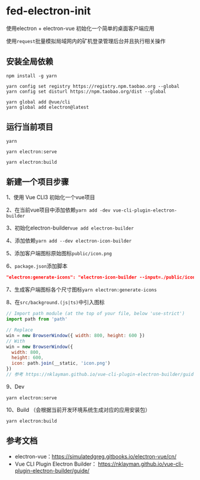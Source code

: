 # fed-electron-init
使用electron + electron-vue 初始化一个简单的桌面客户端应用

使用`request`批量模拟局域网内的矿机登录管理后台并且执行相关操作


## 安装全局依赖
```
npm install -g yarn
```
```
yarn config set registry https://registry.npm.taobao.org --global
yarn config set disturl https://npm.taobao.org/dist --global
```
```
yarn global add @vue/cli
yarn global add electron@latest
```
## 运行当前项目
```
yarn

yarn electron:serve

yarn electron:build
```

## 新建一个项目步骤
1、使用 Vue CLI3 初始化一个vue项目

2、在当前vue项目中添加依赖`yarn add -dev vue-cli-plugin-electron-builder`

3、初始化electron-builder`vue add electron-builder`

4、添加依赖`yarn add --dev electron-icon-builder`

5、添加客户端图标原始图标`public/icon.png`

6、`package.json`添加脚本
```json
"electron:generate-icons": "electron-icon-builder --input=./public/icon.png --output=build --flatten"
```

7、生成客户端图标各个尺寸图标`yarn electron:generate-icons`

8、在`src/background.(js|ts)`中引入图标
```js
// Import path module (at the top of your file, below 'use-strict')
import path from 'path'

// Replace
win = new BrowserWindow({ width: 800, height: 600 })
// With
win = new BrowserWindow({
  width: 800,
  height: 600,
  icon: path.join(__static, 'icon.png')
})
// 参考 https://nklayman.github.io/vue-cli-plugin-electron-builder/guide/recipes.html#icons
```

9、Dev 
```
yarn electron:serve
```

10、Build （会根据当前开发环境系统生成对应的应用安装包）
```
yarn electron:build
```

## 参考文档
- electron-vue：https://simulatedgreg.gitbooks.io/electron-vue/cn/
- Vue CLI Plugin Electron Builder： https://nklayman.github.io/vue-cli-plugin-electron-builder/guide/